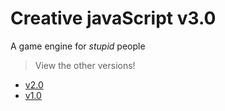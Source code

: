 # Creative javaScript v3.0

A game engine for *stupid* people

> View the other versions!

- [v2.0](https://github.com/ClassicMC-Studios/c.Js-v2)
- [v1.0](https://github.com/ClassicMC-Studios/c.Js)

